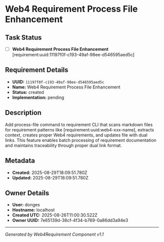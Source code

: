 # Web4 Requirement Process File Enhancement

## Task Status
- [ ] **Web4 Requirement Process File Enhancement** [requirement:uuid:11197f0f-c193-49af-98ee-d546595aed5c]

## Requirement Details

- **UUID:** `11197f0f-c193-49af-98ee-d546595aed5c`
- **Name:** Web4 Requirement Process File Enhancement
- **Status:** created
- **Implementation:** pending

## Description

Add process-file command to requirement CLI that scans markdown files for requirement patterns like [requirement:uuid:web4-xxx-name], extracts context, creates proper Web4 requirements, and updates file with dual links. This feature enables batch processing of requirement documentation and maintains traceability through proper dual link format.

## Metadata

- **Created:** 2025-08-29T18:09:51.780Z
- **Updated:** 2025-08-29T18:09:51.780Z

## Owner Details

- **User:** donges
- **Hostname:** localhost
- **Created UTC:** 2025-08-26T11:00:30.522Z
- **Owner UUID:** 7e65139d-38cf-4f34-b769-0a86dd3a94e3

---

*Generated by Web4Requirement Component v1.1*
